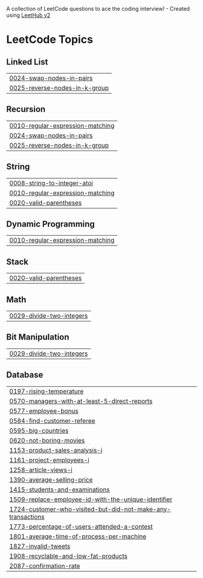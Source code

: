 A collection of LeetCode questions to ace the coding interview! - Created using [LeetHub v2](https://github.com/arunbhardwaj/LeetHub-2.0)
<!---LeetCode Topics Start-->
# LeetCode Topics
## Linked List
|  |
| ------- |
| [0024-swap-nodes-in-pairs](https://github.com/kushal12chawda/LeetCode_Solutions/tree/master/0024-swap-nodes-in-pairs) |
| [0025-reverse-nodes-in-k-group](https://github.com/kushal12chawda/LeetCode_Solutions/tree/master/0025-reverse-nodes-in-k-group) |
## Recursion
|  |
| ------- |
| [0010-regular-expression-matching](https://github.com/kushal12chawda/LeetCode_Solutions/tree/master/0010-regular-expression-matching) |
| [0024-swap-nodes-in-pairs](https://github.com/kushal12chawda/LeetCode_Solutions/tree/master/0024-swap-nodes-in-pairs) |
| [0025-reverse-nodes-in-k-group](https://github.com/kushal12chawda/LeetCode_Solutions/tree/master/0025-reverse-nodes-in-k-group) |
## String
|  |
| ------- |
| [0008-string-to-integer-atoi](https://github.com/kushal12chawda/LeetCode_Solutions/tree/master/0008-string-to-integer-atoi) |
| [0010-regular-expression-matching](https://github.com/kushal12chawda/LeetCode_Solutions/tree/master/0010-regular-expression-matching) |
| [0020-valid-parentheses](https://github.com/kushal12chawda/LeetCode_Solutions/tree/master/0020-valid-parentheses) |
## Dynamic Programming
|  |
| ------- |
| [0010-regular-expression-matching](https://github.com/kushal12chawda/LeetCode_Solutions/tree/master/0010-regular-expression-matching) |
## Stack
|  |
| ------- |
| [0020-valid-parentheses](https://github.com/kushal12chawda/LeetCode_Solutions/tree/master/0020-valid-parentheses) |
## Math
|  |
| ------- |
| [0029-divide-two-integers](https://github.com/kushal12chawda/LeetCode_Solutions/tree/master/0029-divide-two-integers) |
## Bit Manipulation
|  |
| ------- |
| [0029-divide-two-integers](https://github.com/kushal12chawda/LeetCode_Solutions/tree/master/0029-divide-two-integers) |
## Database
|  |
| ------- |
| [0197-rising-temperature](https://github.com/kushal12chawda/LeetCode_Solutions/tree/master/0197-rising-temperature) |
| [0570-managers-with-at-least-5-direct-reports](https://github.com/kushal12chawda/LeetCode_Solutions/tree/master/0570-managers-with-at-least-5-direct-reports) |
| [0577-employee-bonus](https://github.com/kushal12chawda/LeetCode_Solutions/tree/master/0577-employee-bonus) |
| [0584-find-customer-referee](https://github.com/kushal12chawda/LeetCode_Solutions/tree/master/0584-find-customer-referee) |
| [0595-big-countries](https://github.com/kushal12chawda/LeetCode_Solutions/tree/master/0595-big-countries) |
| [0620-not-boring-movies](https://github.com/kushal12chawda/LeetCode_Solutions/tree/master/0620-not-boring-movies) |
| [1153-product-sales-analysis-i](https://github.com/kushal12chawda/LeetCode_Solutions/tree/master/1153-product-sales-analysis-i) |
| [1161-project-employees-i](https://github.com/kushal12chawda/LeetCode_Solutions/tree/master/1161-project-employees-i) |
| [1258-article-views-i](https://github.com/kushal12chawda/LeetCode_Solutions/tree/master/1258-article-views-i) |
| [1390-average-selling-price](https://github.com/kushal12chawda/LeetCode_Solutions/tree/master/1390-average-selling-price) |
| [1415-students-and-examinations](https://github.com/kushal12chawda/LeetCode_Solutions/tree/master/1415-students-and-examinations) |
| [1509-replace-employee-id-with-the-unique-identifier](https://github.com/kushal12chawda/LeetCode_Solutions/tree/master/1509-replace-employee-id-with-the-unique-identifier) |
| [1724-customer-who-visited-but-did-not-make-any-transactions](https://github.com/kushal12chawda/LeetCode_Solutions/tree/master/1724-customer-who-visited-but-did-not-make-any-transactions) |
| [1773-percentage-of-users-attended-a-contest](https://github.com/kushal12chawda/LeetCode_Solutions/tree/master/1773-percentage-of-users-attended-a-contest) |
| [1801-average-time-of-process-per-machine](https://github.com/kushal12chawda/LeetCode_Solutions/tree/master/1801-average-time-of-process-per-machine) |
| [1827-invalid-tweets](https://github.com/kushal12chawda/LeetCode_Solutions/tree/master/1827-invalid-tweets) |
| [1908-recyclable-and-low-fat-products](https://github.com/kushal12chawda/LeetCode_Solutions/tree/master/1908-recyclable-and-low-fat-products) |
| [2087-confirmation-rate](https://github.com/kushal12chawda/LeetCode_Solutions/tree/master/2087-confirmation-rate) |
<!---LeetCode Topics End-->